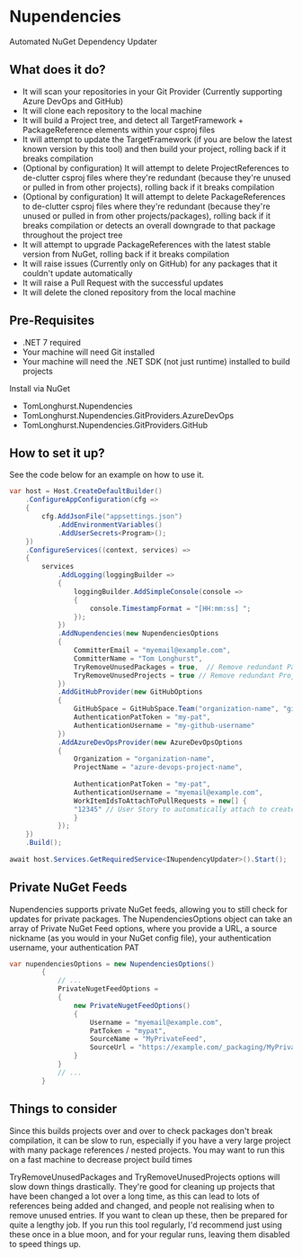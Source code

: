 # Nupendencies
Automated NuGet Dependency Updater

## What does it do?
- It will scan your repositories in your Git Provider (Currently supporting Azure DevOps and GitHub)
- It will clone each repository to the local machine
- It will build a Project tree, and detect all TargetFramework + PackageReference elements within your csproj files
- It will attempt to update the TargetFramework (if you are below the latest known version by this tool) and then build your project, rolling back if it breaks compilation
- (Optional by configuration) It will attempt to delete ProjectReferences to de-clutter csproj files where they're redundant (because they're unused or pulled in from other projects), rolling back if it breaks compilation
- (Optional by configuration) It will attempt to delete PackageReferences to de-clutter csproj files where they're redundant (because they're unused or pulled in from other projects/packages), rolling back if it breaks compilation or detects an overall downgrade to that package throughout the project tree
- It will attempt to upgrade PackageReferences with the latest stable version from NuGet, rolling back if it breaks compilation
- It will raise issues (Currently only on GitHub) for any packages that it couldn't update automatically
- It will raise a Pull Request with the successful updates
- It will delete the cloned repository from the local machine

## Pre-Requisites
- .NET 7 required
- Your machine will need Git installed
- Your machine will need the .NET SDK (not just runtime) installed to build projects

Install via NuGet
- TomLonghurst.Nupendencies
- TomLonghurst.Nupendencies.GitProviders.AzureDevOps
- TomLonghurst.Nupendencies.GitProviders.GitHub

## How to set it up?
See the code below for an example on how to use it.

```csharp
var host = Host.CreateDefaultBuilder()
    .ConfigureAppConfiguration(cfg =>
    {
        cfg.AddJsonFile("appsettings.json")
            .AddEnvironmentVariables()
            .AddUserSecrets<Program>();
    })
    .ConfigureServices((context, services) =>
    {
        services
            .AddLogging(loggingBuilder =>
            {
                loggingBuilder.AddSimpleConsole(console =>
                {
                    console.TimestampFormat = "[HH:mm:ss] ";
                });
            })
            .AddNupendencies(new NupendenciesOptions
            {
                CommitterEmail = "myemail@example.com",
                CommitterName = "Tom Longhurst",
                TryRemoveUnusedPackages = true,  // Remove redundant PackageReference tags - Redundant if code is unused or they're pulled in transitively from other projects
                TryRemoveUnusedProjects = true // Remove redundant ProjectReference tags - Redundant if code is unused or they're pulled in transitively from other projects
            })
            .AddGitHubProvider(new GitHubOptions
            {
                GitHubSpace = GitHubSpace.Team("organization-name", "github-team-name") // or GitHubSpace.User() for your regular GitHub user's repositories
                AuthenticationPatToken = "my-pat",
                AuthenticationUsername = "my-github-username"
            })
            .AddAzureDevOpsProvider(new AzureDevOpsOptions
            {
                Organization = "organization-name",
                ProjectName = "azure-devops-project-name",
                
                AuthenticationPatToken = "my-pat",
                AuthenticationUsername = "myemail@example.com",
                WorkItemIdsToAttachToPullRequests = new[] {
                "12345" // User Story to automatically attach to created PRs
                }
            });
    })
    .Build();
    
await host.Services.GetRequiredService<INupendencyUpdater>().Start();
```

## Private NuGet Feeds
Nupendencies supports private NuGet feeds, allowing you to still check for updates for private packages.
The NupendenciesOptions object can take an array of Private NuGet Feed options, where you provide a URL, a source nickname (as you would in your NuGet config file), your authentication username, your authentication PAT

```csharp
var nupendenciesOptions = new NupendenciesOptions()
        {
            // ...
            PrivateNugetFeedOptions =
            {
                new PrivateNugetFeedOptions()
                {
                    Username = "myemail@example.com",
                    PatToken = "mypat",
                    SourceName = "MyPrivateFeed",
                    SourceUrl = "https://example.com/_packaging/MyPrivateFeed/nuget/v3/index.json"
                }
            }
            // ...
        }
```

## Things to consider
Since this builds projects over and over to check packages don't break compilation, it can be slow to run, especially if you have a very large project with many package references / nested projects.
You may want to run this on a fast machine to decrease project build times

TryRemoveUnusedPackages and TryRemoveUnusedProjects options will slow down things drastically.
They're good for cleaning up projects that have been changed a lot over a long time, as this can lead to lots of references being added and changed, and people not realising when to remove unused entries.
If you want to clean up these, then be prepared for quite a lengthy job. If you run this tool regularly, I'd recommend just using these once in a blue moon, and for your regular runs, leaving them disabled to speed things up.
